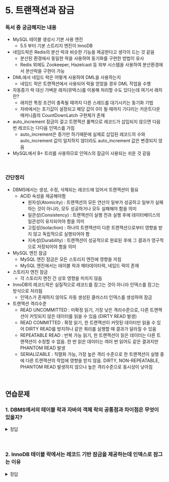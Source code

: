 # 5. 트랜잭션과 잠금

### 독서 중 궁금해지는 내용
- MySQL 테이블 생성시 기본 사용 엔진
    - 5.5 부터 기본 스트리지 엔진이 InnoDB
- 네임드락은 Redis의 분산 락과 비슷한 기능을 제공한다고 생각이 드는 것 같음
    - 분산된 환경에서 동일한 락을 사용하여 동기화를 구현한 방법이 유사
    - Redis 외에도 Zookeeper, Hazelcast 등 외부 시스템을 사용하여 분산환경에서 분산락을 구현이 가능
- DML에서 네임드 락은 어떻게 사용하여 DML을 사용하는지
    - 네임드 락은 트랜잭션에서 사용되어 락을 얻었을 경우 DML 작업을 수행
- 자동증가 락 대신 가벼운 래치(뮤텍스)를 이용해 처리할 수도 있다는데 여기서 래치란?
    - 래치란 특정 조건이 충족될 때까지 다른 스레드를 대기시키는 동기화 기법
    - 자바에서는 초기값이 설정되고 해당 값이 0이 될 때까지 기다리는 카운트다운 매커니즘의 CountDownLatch 구현체가 존재
- auto_increment 잠금이 걸고 트랜잭션 롤백으로 레코드가 삽입되지 않으면 다음번 레코드는 다다음 인덱스를 가짐
    - auto_increment은 증가만 하기때문에 실제로 삽입된 레코드의 수와 auto_increment 값이 일치하지 않더라도 auto_increment 값은 변경되지 않음
- MySQL에서 B+ 트리를 사용하므로 인덱스의 잠금이 사용되는 쉬운 것 같음

<br>

### 간단정리
- DBMS에서는 생성, 수정, 삭제되는 레코드에 있어서 트랜잭션이 필요
    - ACID 속성을 제공해야함
        - 원자성(Atomicity) : 트랜잭션의 모든 연산이 일부가 성공하고 일부가 실패하는 것이 아니라, 모두 성공하거나 모두 실패해야 함을 의미
        - 일관성(Consistency) : 트랜잭션이 실행 전과 실행 후에 데이터베이스의 일관성이 유지되어야 함을 의미
        - 고립성(Isolaction) : 하나의 트랜잭션이 다른 트랜잭션으로부터 영향을 받지 않고 독립적으로 실행되어야 함
        - 지속성(Durability) : 트랜잭션이 성공적으로 완료된 후에 그 결과가 영구적으로 저장되어야 함을 의미
- MySQL 엔진 잠금
    - MySQL 엔진 잠금은 모든 스토리지 엔진에 영향을 끼침
    - MySQL 엔진에서는 테이블 락과 메타데이터락, 네임드 락이 존재
- 스토리지 엔진 잠금
    - 각 스토리지 엔진 간 상호 영향을 미치지 않음
- InnoDB의 레코드락은 실질적으로 레코드를 잠그는 것이 아니라 인덱스를 잠그는 방식으로 처리됨
    - 인덱스가 존재하지 않아도 자동 생성된 클러스터 인덱스를 생성하여 잠금
- 트랜잭션 격리수준
    - READ UNCOMMITTED : 미확정 읽기, 가장 낮은 격리수준으로, 다른 트랜잭션이 커밋되지 않은 데이터를 읽을 수 있음 (DIRTY READ 발생)
    - READ COMMITTED : 확정 읽기, 한 트랜잭션이 커밋된 데이터만 읽을 수 있어 DIRTY READ를 방지하나 같은 쿼리를 실행할 때 결과가 달라질 수 있음
    - REPEATABLE READ : 반복 가능 읽기, 한 트랜잭션이 읽은 데이터는 다른 트랜잭션이 수정할 수 없음. 한 번 읽은 데이터는 여러 번 읽어도 같은 결과지만 PHANTOM READ 발생
    - SERIALIZABLE : 직렬화 가능, 가장 높은 격리 수준으로 한 트랜잭션이 실행 중에 다른 트랜잭션의 작업에 영향을 받지 않음. DIRTY, NON-REPEATABLE, PHANTOM READ 발생하지 않으나 높은 격리수준으로 동시성이 낮아짐
<br>

## 연습문제
### 1. DBMS에서의 테이블 락과 자바의 객체 락의 공통점과 차이점은 무엇이 있을지?

<details>
<summary>정답</summary>

#### 공통점
- 자바에서 모든 객체는 내부적으로 모니터를 가지고 있고 모니터 내부적으로 락이 존재
    - 명시적으로 생성하거나 관리할 필요가 없어 암시적인 락이라고도 불리며 이는 모니터를 사용한 모니터 락임
    - Object 클래스의 wait(), notify(), notifyAll() 등의 동기화 관련 메서드를 통해 모니터를 사용
- 테이블 락도 마찬가지로 개별 테이블마다 묵시적으로 락을 가지고 있고 나아가서 InnoDB는 레코드 기반 잠금이 존재
- 위의 기능 모두 객체나 데이터에 대해 일관성과 무결성을 유지하기 위한 방법

<br>

#### 테이블 락
- 테이블 락은 테이블이나 레코드 단위로 적용되며, 트랜잭션 간의 동기화를 위해 사용
- 데이터베이스 락은 디스크에 저장된 데이터를 보호하기 위함
- 주로 읽기 락과 쓰기 락으로 구분되어 특정 트랜잭션이 데이터를 수정할 때 일관성과 무관성을 유지

<br>

#### 자바 모니터 락
- 자바의 모니터 락은 객체 단위로 적용되며, 스레드 간의 동기화를 위해 사용
- 자바 모니터 락은 주로 메모리 내에서 작동
- 객체의 동기화 영역에 대한 락을 설정하므로 여러 스레드가 해당 객체의 영역에 접근하는 것을 제어

</details>

<br>

<br>

### 2. InnoDB 테이블 락에서는 레코드 기반 잠금을 제공하는데 인덱스로 잠그는 이유

<details>
<summary>정답</summary>

#### 인덱스 잠금 이유
- 테이블 락보다 레코드로 잠그는 이유는 트랜잭션의 범위가 줄어들어 동시성이 향상됨
- 더 작은 범위의 잠금이 가능
    - A 테이블 내에서 1~5 레코드가 있다고 할때 1레코드가 테이블 락으로 잠근다면 다른 레코드에서 테이블 락을 사용할 수 없음
    - 레코드 락은 해당 레코드 접근에만 락을 사용하므로 다른 레코드를 동시에 사용하기 용이
- 인덱스 잠금을 통한 쿼리 성능 향상
    - 인덱스를 사용한 레코드 잠금은 특정 레코드를 잠그는데 있어 특정 단어로 검색한다면 모든 레코드를 조회하는 풀 스캔 검색이 필요한데 이는 매우 큰 비용 발생
    - 인덱스가 있다면 해당 인덱스가 설정된 테이블에서 조회하므로 빠르게 검색이 가능
    - 인덱스가 없어도 InnoDB 스토리지 엔진은 데이터 저장 관리에 B+ 트리 구조를 사용하므로 실제 데이터는 리프 노드에 저장되고 설정됨. 즉 리프 노드에 대해 레코드 락이 설정됨 (기존 구조에 락을 적용)
- 인덱스 잠금으로 레코드에 대한 모든 접근이 일관성을 유지
    - 인덱스를 사용하여 레코드를 식별하고 락을 사용하다면 해당 레코드에 대한 모든 작업은 동일한 락을 획득하게 되어 일관성이 유지됨

</details>

<br>

<br>
